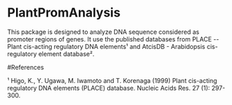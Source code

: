 # PlantPromAnalysis

This package is designed to analyze DNA sequence considered as promoter regions of genes. It use the published databases from PLACE -- Plant cis-acting regulatory DNA elements¹ and AtcisDB - Arabidopsis cis-regulatory element database².

#References

¹ Higo, K., Y. Ugawa, M. Iwamoto and T. Korenaga (1999) Plant cis-acting regulatory DNA elements (PLACE) database. Nucleic Acids Res. 27 (1): 297-300.
